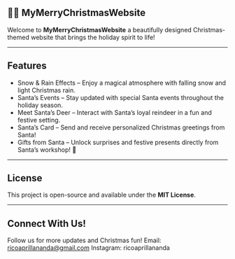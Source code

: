 ## 🎄🦌 MyMerryChristmasWebsite

Welcome to **MyMerryChristmasWebsite**  a beautifully designed Christmas-themed website that brings the holiday spirit to life! 

----

## Features

- Snow & Rain Effects – Enjoy a magical atmosphere with falling snow and light Christmas rain.  
- Santa’s Events – Stay updated with special Santa events throughout the holiday season.  
- Meet Santa’s Deer – Interact with Santa’s loyal reindeer in a fun and festive setting.  
- Santa’s Card – Send and receive personalized Christmas greetings from Santa!  
- Gifts from Santa – Unlock surprises and festive presents directly from Santa’s workshop!  🌲

---

## License  
This project is open-source and available under the **MIT License**.  

---

## Connect With Us!
Follow us for more updates and Christmas fun! 
 Email: ricoaprillananda@gmail.com
 Instagram: ricoaprillananda
